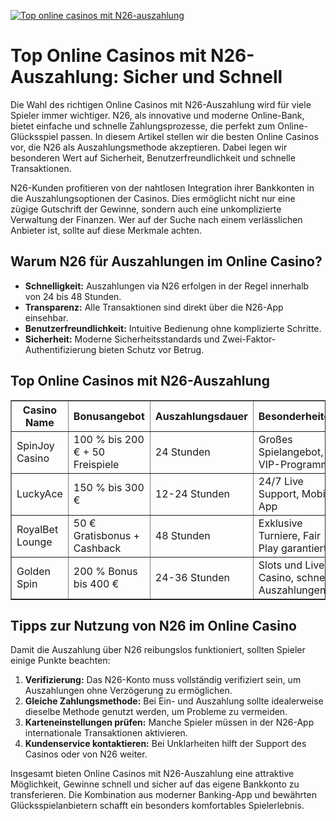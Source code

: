 [![Top online casinos mit N26-auszahlung](https://123-caf.pages.dev/gitsignup.png)](https://vrmoo.ru/Bt82HjjY)

<h1>Top Online Casinos mit N26-Auszahlung: Sicher und Schnell</h1>  <p>Die Wahl des richtigen Online Casinos mit N26-Auszahlung wird für viele Spieler immer wichtiger. N26, als innovative und moderne Online-Bank, bietet einfache und schnelle Zahlungsprozesse, die perfekt zum Online-Glücksspiel passen. In diesem Artikel stellen wir die besten Online Casinos vor, die N26 als Auszahlungsmethode akzeptieren. Dabei legen wir besonderen Wert auf Sicherheit, Benutzerfreundlichkeit und schnelle Transaktionen.</p>  <p>N26-Kunden profitieren von der nahtlosen Integration ihrer Bankkonten in die Auszahlungsoptionen der Casinos. Dies ermöglicht nicht nur eine zügige Gutschrift der Gewinne, sondern auch eine unkomplizierte Verwaltung der Finanzen. Wer auf der Suche nach einem verlässlichen Anbieter ist, sollte auf diese Merkmale achten.</p>  <h2>Warum N26 für Auszahlungen im Online Casino?</h2>  <ul>   <li><strong>Schnelligkeit:</strong> Auszahlungen via N26 erfolgen in der Regel innerhalb von 24 bis 48 Stunden.</li>   <li><strong>Transparenz:</strong> Alle Transaktionen sind direkt über die N26-App einsehbar.</li>   <li><strong>Benutzerfreundlichkeit:</strong> Intuitive Bedienung ohne komplizierte Schritte.</li>   <li><strong>Sicherheit:</strong> Moderne Sicherheitsstandards und Zwei-Faktor-Authentifizierung bieten Schutz vor Betrug.</li> </ul>  <h2>Top Online Casinos mit N26-Auszahlung</h2>  <table border="1" cellspacing="0" cellpadding="8">   <thead>     <tr>       <th>Casino Name</th>       <th>Bonusangebot</th>       <th>Auszahlungsdauer</th>       <th>Besonderheiten</th>     </tr>   </thead>   <tbody>     <tr>       <td>SpinJoy Casino</td>       <td>100 % bis 200 € + 50 Freispiele</td>       <td>24 Stunden</td>       <td>Großes Spielangebot, VIP-Programm</td>     </tr>     <tr>       <td>LuckyAce</td>       <td>150 % bis 300 €</td>       <td>12-24 Stunden</td>       <td>24/7 Live Support, Mobile App</td>     </tr>     <tr>       <td>RoyalBet Lounge</td>       <td>50 € Gratisbonus + Cashback</td>       <td>48 Stunden</td>       <td>Exklusive Turniere, Fair Play garantiert</td>     </tr>     <tr>       <td>Golden Spin</td>       <td>200 % Bonus bis 400 €</td>       <td>24-36 Stunden</td>       <td>Slots und Live-Casino, schnelle Auszahlungen</td>     </tr>   </tbody> </table>  <h2>Tipps zur Nutzung von N26 im Online Casino</h2>  <p>Damit die Auszahlung über N26 reibungslos funktioniert, sollten Spieler einige Punkte beachten:</p>  <ol>   <li><strong>Verifizierung:</strong> Das N26-Konto muss vollständig verifiziert sein, um Auszahlungen ohne Verzögerung zu ermöglichen.</li>   <li><strong>Gleiche Zahlungsmethode:</strong> Bei Ein- und Auszahlung sollte idealerweise dieselbe Methode genutzt werden, um Probleme zu vermeiden.</li>   <li><strong>Karteneinstellungen prüfen:</strong> Manche Spieler müssen in der N26-App internationale Transaktionen aktivieren.</li>   <li><strong>Kundenservice kontaktieren:</strong> Bei Unklarheiten hilft der Support des Casinos oder von N26 weiter.</li> </ol>  <p>Insgesamt bieten Online Casinos mit N26-Auszahlung eine attraktive Möglichkeit, Gewinne schnell und sicher auf das eigene Bankkonto zu transferieren. Die Kombination aus moderner Banking-App und bewährten Glücksspielanbietern schafft ein besonders komfortables Spielerlebnis.</p>